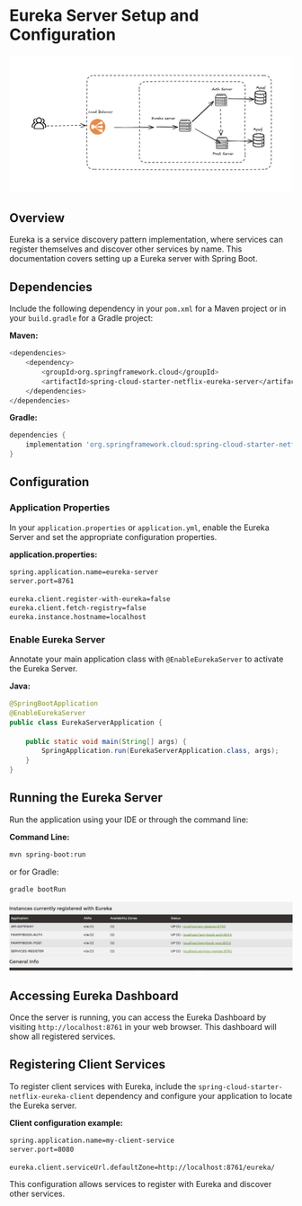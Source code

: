 # Eureka Server Setup and Configuration

![Eureka Architecture Diagram](icon1.png)

## Overview
Eureka is a service discovery pattern implementation, where services can register themselves and discover other services by name. This documentation covers setting up a Eureka server with Spring Boot.

## Dependencies
Include the following dependency in your `pom.xml` for a Maven project or in your `build.gradle` for a Gradle project:

**Maven:**
```bash
<dependencies>
    <dependency>
        <groupId>org.springframework.cloud</groupId>
        <artifactId>spring-cloud-starter-netflix-eureka-server</artifactId>
    </dependencies>
</dependencies>
```

**Gradle:**
```groovy
dependencies {
    implementation 'org.springframework.cloud:spring-cloud-starter-netflix-eureka-server'
}
```

## Configuration

### Application Properties
In your `application.properties` or `application.yml`, enable the Eureka Server and set the appropriate configuration properties.

**application.properties:**
```properties
spring.application.name=eureka-server
server.port=8761

eureka.client.register-with-eureka=false
eureka.client.fetch-registry=false
eureka.instance.hostname=localhost
```

### Enable Eureka Server
Annotate your main application class with `@EnableEurekaServer` to activate the Eureka Server.

**Java:**
```java
@SpringBootApplication
@EnableEurekaServer
public class EurekaServerApplication {

    public static void main(String[] args) {
        SpringApplication.run(EurekaServerApplication.class, args);
    }
}
```

## Running the Eureka Server
Run the application using your IDE or through the command line:

**Command Line:**
```bash
mvn spring-boot:run
```

or for Gradle:

```bash
gradle bootRun
```

![Eureka Architecture Diagram](icon2.png)


## Accessing Eureka Dashboard
Once the server is running, you can access the Eureka Dashboard by visiting `http://localhost:8761` in your web browser. This dashboard will show all registered services.

## Registering Client Services
To register client services with Eureka, include the `spring-cloud-starter-netflix-eureka-client` dependency and configure your application to locate the Eureka server.

**Client configuration example:**
```properties
spring.application.name=my-client-service
server.port=8080

eureka.client.serviceUrl.defaultZone=http://localhost:8761/eureka/
```

This configuration allows services to register with Eureka and discover other services.
